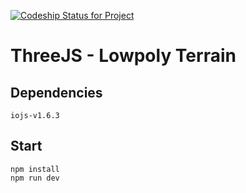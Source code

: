 [ ![Codeship Status for Project](https://codeship.com/projects/05112a00-d489-0132-56d5-5a6d300c202d/status?branch=master)](https://codeship.com/projects/77809)

# ThreeJS - Lowpoly Terrain

## Dependencies
```
iojs-v1.6.3
```

## Start
```
npm install
npm run dev
```
